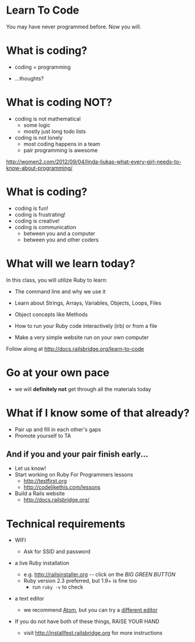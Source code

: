 <!-- next_step 'computers' -->

# Learn To Code

You may have never programmed before. Now you will.

# What is coding?

* coding = programming

* ...thoughts?

# What is coding NOT?

* coding is not mathematical
  * some logic
  * mostly just long todo lists
* coding is not lonely
  * most coding happens in a team
  * pair programming is awesome

<http://women2.com/2012/09/04/linda-liukas-what-every-girl-needs-to-know-about-programming/>

# What is coding?

* coding is fun!
* coding is frustrating!
* coding is creative!
* coding is communication
  * between you and a computer
  * between you and other coders

# What will we learn today?

In this class, you will utilize Ruby to learn:

*  The command line and why we use it
*  Learn about Strings, Arrays, Variables, Objects, Loops, Files
*  Object concepts like Methods

*  How to run your Ruby code interactively (irb) or from a file
*  Make a very simple website run on your own computer

Follow along at http://docs.railsbridge.org/learn-to-code

# Go at your own pace

* we will **definitely not** get through all the materials today

# What if I know some of that already?

* Pair up and fill in each other's gaps
* Promote yourself to TA

## And if you and your pair finish early...

* Let us know!
* Start working on Ruby For Programmers lessons
  * http://testfirst.org
  * http://codelikethis.com/lessons
* Build a Rails website
  * http://docs.railsbridge.org/

# Technical requirements

* WIFI
  * Ask for SSID and password
* a live Ruby installation
  * e.g. http://railsinstaller.org -- click on the *BIG GREEN BUTTON*
  * Ruby version 2.3 preferred, but 1.9+ is fine too
    * run `ruby -v` to check
* a text editor
  * we recommend [Atom](https://atom.io/), but you can try a [different editor](/installfest/editors)

* If you do not have both of these things, RAISE YOUR HAND
  * visit http://installfest.railsbridge.org for more instructions



